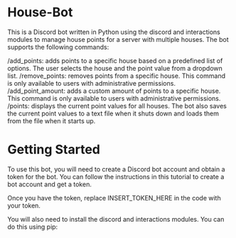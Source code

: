 # House-Bot
This is a Discord bot written in Python using the discord and interactions modules to manage house points for a server with multiple houses. The bot supports the following commands:

/add_points: adds points to a specific house based on a predefined list of options. The user selects the house and the point value from a dropdown list.
/remove_points: removes points from a specific house. This command is only available to users with administrative permissions.
/add_point_amount: adds a custom amount of points to a specific house. This command is only available to users with administrative permissions.
/points: displays the current point values for all houses.
The bot also saves the current point values to a text file when it shuts down and loads them from the file when it starts up.

# Getting Started
To use this bot, you will need to create a Discord bot account and obtain a token for the bot. You can follow the instructions in this tutorial to create a bot account and get a token.

Once you have the token, replace INSERT_TOKEN_HERE in the code with your token.

You will also need to install the discord and interactions modules. You can do this using pip:
